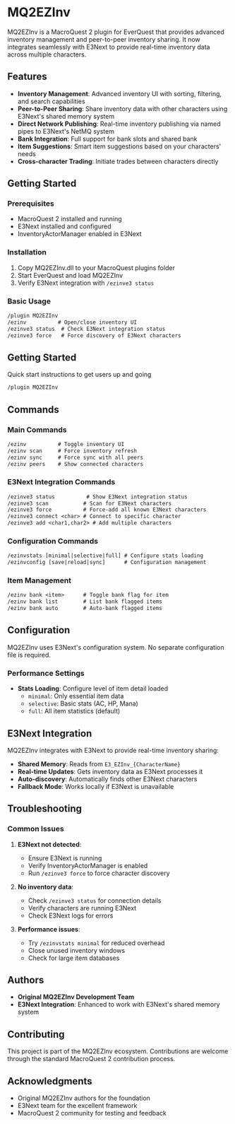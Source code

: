 # MQ2EZInv

MQ2EZInv is a MacroQuest 2 plugin for EverQuest that provides advanced inventory management and peer-to-peer inventory sharing. It now integrates seamlessly with E3Next to provide real-time inventory data across multiple characters.

## Features

- **Inventory Management**: Advanced inventory UI with sorting, filtering, and search capabilities
- **Peer-to-Peer Sharing**: Share inventory data with other characters using E3Next's shared memory system
- **Direct Network Publishing**: Real-time inventory publishing via named pipes to E3Next's NetMQ system
- **Bank Integration**: Full support for bank slots and shared bank
- **Item Suggestions**: Smart item suggestions based on your characters' needs
- **Cross-character Trading**: Initiate trades between characters directly

## Getting Started

### Prerequisites

- MacroQuest 2 installed and running
- E3Next installed and configured
- InventoryActorManager enabled in E3Next

### Installation

1. Copy MQ2EZInv.dll to your MacroQuest plugins folder
2. Start EverQuest and load MQ2EZInv
3. Verify E3Next integration with `/ezinve3 status`

### Basic Usage

```txt
/plugin MQ2EZInv
/ezinv          # Open/close inventory UI
/ezinve3 status  # Check E3Next integration status
/ezinve3 force   # Force discovery of E3Next characters
```

## Getting Started

Quick start instructions to get users up and going

```txt
/plugin MQ2EZInv
```

## Commands

### Main Commands
```txt
/ezinv          # Toggle inventory UI
/ezinv scan     # Force inventory refresh
/ezinv sync     # Force sync with all peers
/ezinv peers    # Show connected characters
```

### E3Next Integration Commands
```txt
/ezinve3 status          # Show E3Next integration status
/ezinve3 scan           # Scan for E3Next characters
/ezinve3 force          # Force-add all known E3Next characters
/ezinve3 connect <char> # Connect to specific character
/ezinve3 add <char1,char2> # Add multiple characters
```

### Configuration Commands
```txt
/ezinvstats [minimal|selective|full] # Configure stats loading
/ezinvconfig [save|reload|sync]      # Configuration management
```

### Item Management
```txt
/ezinv bank <item>      # Toggle bank flag for item
/ezinv bank list        # List bank flagged items
/ezinv bank auto        # Auto-bank flagged items
```

## Configuration

MQ2EZInv uses E3Next's configuration system. No separate configuration file is required.

### Performance Settings

- **Stats Loading**: Configure level of item detail loaded
  - `minimal`: Only essential item data
  - `selective`: Basic stats (AC, HP, Mana)
  - `full`: All item statistics (default)

## E3Next Integration

MQ2EZInv integrates with E3Next to provide real-time inventory sharing:

- **Shared Memory**: Reads from `E3_EZInv_{CharacterName}` 
- **Real-time Updates**: Gets inventory data as E3Next processes it
- **Auto-discovery**: Automatically finds other E3Next characters
- **Fallback Mode**: Works locally if E3Next is unavailable

## Troubleshooting

### Common Issues

1. **E3Next not detected**: 
   - Ensure E3Next is running
   - Verify InventoryActorManager is enabled
   - Run `/ezinve3 force` to force character discovery

2. **No inventory data**:
   - Check `/ezinve3 status` for connection details
   - Verify characters are running E3Next
   - Check E3Next logs for errors

3. **Performance issues**:
   - Try `/ezinvstats minimal` for reduced overhead
   - Close unused inventory windows
   - Check for large item databases

## Authors

* **Original MQ2EZInv Development Team**
* **E3Next Integration**: Enhanced to work with E3Next's shared memory system

## Contributing

This project is part of the MQ2EZInv ecosystem. Contributions are welcome through the standard MacroQuest 2 contribution process.

## Acknowledgments

* Original MQ2EZInv authors for the foundation
* E3Next team for the excellent framework
* MacroQuest 2 community for testing and feedback

